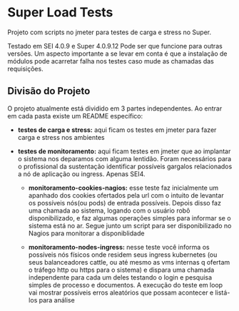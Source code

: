 # Super Load Tests

Projeto com scripts no jmeter para testes de carga e stress no Super.

Testado em SEI 4.0.9 e Super 4.0.9.12
Pode ser que funcione para outras versões. Um aspecto importante a se levar em conta é que a instalação de módulos pode acarretar falha nos testes caso mude as chamadas das requisições.


## Divisão do Projeto

O projeto atualmente está dividido em 3 partes independentes. Ao entrar em cada pasta existe um README específico:

- **testes de carga e stress:** 
	aqui ficam os testes em jmeter para fazer carga e stress nos ambientes
	
- **testes de monitoramento:**
	aqui ficam testes em jmeter que ao implantar o sistema nos deparamos com alguma lentidão. Foram necessários para o profissional da sustentação identificar possíveis gargalos relacionados a nó de aplicação ou ingress.
	Apenas SEI4.

	- **monitoramento-cookies-nagios:**
		esse teste faz inicialmente um apanhado dos cookies ofertados pela url com o  intuito de levantar os possíveis nós(ou pods) de entrada possíveis. Depois disso faz uma chamada ao sistema, logando com o usuário robô disponibilizado, e faz algumas operações simples para informar se o sistema está no ar.
		Segue junto um script para ser disponibilizado no Nagios para monitorar a disponiblidade
	
	
	- **monitoramento-nodes-ingress:**
		nesse teste você informa os possíveis nós físicos onde residem seus ingress kubernetes (ou seus balanceadores cattle, ou até mesmo as vms internas q ofertam o tráfego http ou https para o sistema) e dispara uma chamada independente para cada um deles testando o login e pesquisa simples de processo e documentos. A execução do teste em loop vai mostrar possíveis erros aleatórios que possam acontecer e listá-los para análise
